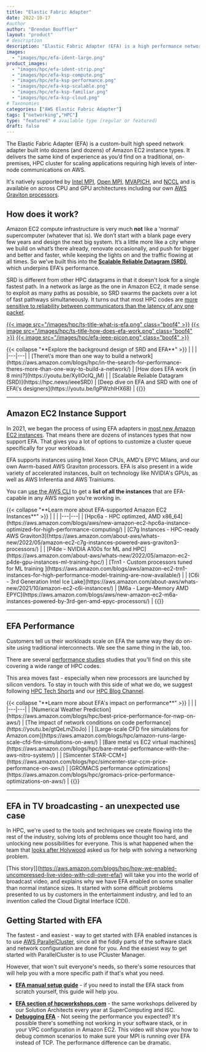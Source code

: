 ```yaml
---
title: "Elastic Fabric Adapter"
date: 2022-10-17
#author
author: "Brendan Bouffler"
layout: "product"
# description
description: "Elastic Fabric Adapter (EFA) is a high performance networking interface for EC2 instances that enables customers to run applications requiring high levels of inter-node communications at scale on AWS. EC2 instances that enables customers to run applications requiring high levels of inter-node communications at scale on AWS."
images:
  - "images/hpc/efa-ident-large.png"
product_images:
  - "images/hpc/efa-ident-strip.png"
  - "images/hpc/efa-ksp-compute.png"
  - "images/hpc/efa-ksp-performance.png"
  - "images/hpc/efa-ksp-scalable.png"
  - "images/hpc/efa-ksp-familiar.png"
  - "images/hpc/efa-ksp-cloud.png"
# Taxonomies
categories: ["AWS Elastic Fabric Adapter"]
tags: ["networking","HPC"]
type: "featured" # available type (regular or featured)
draft: false
---
```


The Elastic Fabric Adapter (EFA) is a custom-built high speed network adapter built into dozens (and dozens) of Amazon EC2 instance types. It delivers the same kind of experience as you’d find on a traditional, on-premises, HPC cluster for scaling applications requiring high levels of inter-node communications on AWS.

It's natively supported by [Intel MPI](https://www.intel.com/content/www/us/en/developer/tools/oneapi/mpi-library.html#gs.f1ru48), [Open MPI](https://www.open-mpi.org/), [MVAPICH](https://mvapich.cse.ohio-state.edu/), and [NCCL](https://developer.nvidia.com/nccl) and is available on across CPU and GPU architectures including our own [AWS Graviton processors](https://aws.amazon.com/ec2/graviton/).

## How does it work?

Amazon EC2 compute infrastructure is very much **not** like a ‘normal’ supercomputer (whatever that is). We don’t start with a blank page every few years and design the next big system. It’s a little more like a city where we build on what’s there already, renovate occasionally, and push for bigger and better and faster, while keeping the lights on and the traffic flowing at all times. So we've built this into the **[Scalable Reliable Datagram (SRD)](https://hpc.news/ieeeSRD)**, which underpins EFA's performance.

SRD is different from other HPC datagrams in that it doesn't look for a single fastest path. In a network as large as the one in Amazon EC2, it made sense to exploit as many paths as possible, so SRD swarms the packets over a lot of fast pathways simultaneously. It turns out that most HPC codes are [more sensitive to reliability between communicators than the latency of any one packet](https://aws.amazon.com/blogs/hpc/in-the-search-for-performance-theres-more-than-one-way-to-build-a-network/).

<style>
.boof4 {
  width:300px;
  padding: 10px;
  }
</style>
<a href="https://youtu.be/inJxFXMMp0U" target="2022-10-21-00">{{< image src="/images/hpc/ts-title-what-is-efa.png" class="boof4" >}}</a>
<a href="https://youtu.be/XyllOcIQ_jM" target="2022-10-21-01">{{< image src="/images/hpc/ts-title-how-does-efa-work.png" class="boof4" >}}</a>
<a href="https://hpc.news/ieeeSRD" target="2022-10-21-02">{{< image src="/images/hpc/efa-ieee-picon.png" class="boof4" >}}</a>

<div class="row">
<div class="col">
{{< collapse "**Explore the background design of SRD and EFA**" >}}
<style>
table tr th:empty {
  display: none;
}
table td {
  text-align: center;
}
</style>
| | |
|---|---|
| [There\'s more than one way to build a network](https://aws.amazon.com/blogs/hpc/in-the-search-for-performance-theres-more-than-one-way-to-build-a-network/) | [How does EFA work (in 8 min)?](https://youtu.be/XyllOcIQ_jM) |
| [Scalable Reliable Datagram (SRD)](https://hpc.news/ieeeSRD) | [Deep dive on EFA and SRD with one of EFA\'s designers](https://youtu.be/IgPWzhIHX68) |
{{</ collapse >}}
</div>
</div>

----

## Amazon EC2 Instance Support

In 2021, we began the process of using EFA adapters in [most new Amazon EC2 instances](https://docs.aws.amazon.com/AWSEC2/latest/UserGuide/efa.html#efa-instance-types). That means there are dozens of instances types that now support EFA. That gives you a lot of options to customize a cluster queue specifically for your workloads.

EFA supports instances using Intel Xeon CPUs, AMD's EPYC Milans, and our own Awrm-based AWS Graviton processors. EFA is also present in a wide variety of accelerated instances, built on technology like  NVIDIA's GPUs, as well as AWS Inferentia and AWS Trainiums.

You can [use the AWS CLI](https://docs.aws.amazon.com/AWSEC2/latest/UserGuide/efa.html#efa-instance-types) to get a **list of all the instances** that are EFA-capable in any AWS region you're working in.

<div class="row">
<div class="col">
{{< collapse "**Learn more about EFA-supported Amazon EC2 Instances**" >}}
<style>
table tr th:empty {
  display: none;
}
table td {
  text-align: center;
}
</style>
| | |
|---|---|
| [Hpc6a - HPC optimzed, AMD x86_64](https://aws.amazon.com/blogs/aws/new-amazon-ec2-hpc6a-instance-optimized-for-high-performance-computing/) | [C7g Instances - HPC-ready AWS Graviton3](https://aws.amazon.com/about-aws/whats-new/2022/05/amazon-ec2-c7g-instances-powered-aws-graviton3-processors/) |
| [P4de - NVIDIA A100s for ML and HPC](https://aws.amazon.com/about-aws/whats-new/2022/05/amazon-ec2-p4de-gpu-instances-ml-training-hpc/) | [Trn1 - Custom processors tuned for ML training ](https://aws.amazon.com/blogs/aws/amazon-ec2-trn1-instances-for-high-performance-model-training-are-now-available/) |
| [C6i - 3rd Generation Intel Ice Lake](https://aws.amazon.com/about-aws/whats-new/2021/10/amazon-ec2-c6i-instances/) | [M6a - Large-Memory AMD EPYC](https://aws.amazon.com/blogs/aws/new-amazon-ec2-m6a-instances-powered-by-3rd-gen-amd-epyc-processors/) |
{{</ collapse >}}

</div>
</div>

----

## EFA Performance

Customers tell us their workloads scale on EFA the same way they do on-site using traditional interconnects. We see the same thing in the lab, too.

There are several [performance studies](/tags/performance) studies that you'll find on this site covering a wide range of HPC codes.

This area moves fast - especially when new processors are launched by silicon vendors. To stay in touch with this side of what we do, we suggest following [HPC Tech Shorts](https://hpc.news/techshorts) and our [HPC Blog Channel](https://hpc.news/blog). 

<div class="row">
<div class="col">
{{< collapse "**Learn more about EFA's impact on performance**" >}}
<style>
table tr th:empty {
  display: none;
}
table td {
  text-align: center;
}
</style>
| | |
|---|---|
| [Numerical Weather Prediction](https://aws.amazon.com/blogs/hpc/best-price-performance-for-nwp-on-aws/) | [The impact of network conditions on code performance](https://youtu.be/gtQeLmZloJo) |
| [Large-scale CFD fire simulations for Amazon.com](https://aws.amazon.com/blogs/hpc/amazon-runs-large-scale-cfd-fire-simulations-on-aws/) | [Bare metal vs EC2 virtual machines](https://aws.amazon.com/blogs/hpc/bare-metal-performance-with-the-aws-nitro-system/) |
| [Simcenter STAR-CCM+](https://aws.amazon.com/blogs/hpc/simcenter-star-ccm-price-performance-on-aws/) | [GROMACS performance optimizations](https://aws.amazon.com/blogs/hpc/gromacs-price-performance-optimizations-on-aws/) |
{{</ collapse >}}

</div>
</div>

---

## EFA in TV broadcasting - an unexpected use case

In HPC, we're used to the tools and techniques we create flowing into the rest of the industry, solving lots of problems once thought too hard, and unlocking new possibilities for everyone. This is what happened when the team that [looks after Holywood](https://youtu.be/x3zCTVP_LKQ) asked us for help with solving a networking problem.

[This story]](https://aws.amazon.com/blogs/hpc/how-we-enabled-uncompressed-live-video-with-cdi-over-efa/) will take you into the world of broadcast video, and explains why we have EFA enabled on some smaller than normal instance sizes. It started with some difficult problems presented to us by customers in the entertainment industry, and led to an invention called the Cloud Digital Interface (CDI).

## Getting Started with EFA

The fastest - and easiest - way to get started with EFA enabled instances is to use [AWS ParallelCluster](/parallelcluster/), since all the fiddly parts of the software stack and network configuration are done for you. And the easiest way to get started with ParallelCluster is to use PCluster Manager.

However, that won't suit everyone's needs, so there's some resources that will help you with a more specific path if that's what you need.

- **[EFA manual setup guide](https://docs.aws.amazon.com/AWSEC2/latest/UserGuide/efa-start.html)** - if you need to install the EFA stack from scratch yourself, this guide will help you.
* **[EFA section of hpcworkshops.com](https://www.hpcworkshops.com/08-efa.html)** - the same workshops delivered by our Solution Architects every year at SuperComputing and ISC.
* **[Debugging EFA](https://youtu.be/Wq8EMMXsvyo)** - Not seeing the performance you expected? It's possible there's something not working in your software stack, or in your VPC configuration in Amazon EC2. This video will show you how to debug common scenarios to make sure your MPI is running over EFA instead of TCP. The performance difference can be dramatic.